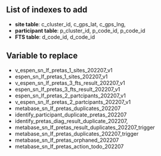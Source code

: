 ## List of indexes to add

- **site table**: c_cluster_id, c_gps_lat, c_gps_lng,
- **participant table**: p_cluster_id, p_code_id, p_code_id
- **FTS table**: d_code_id, d_code_id

## Variable to replace

- v_espen_sn_lf_pretas_1_sites_202207_v1
- espen_sn_lf_pretas_1_sites_202207_v1
- v_espen_sn_lf_pretas_3_fts_result_202207_v1
- espen_sn_lf_pretas_3_fts_result_202207_v1
- espen_sn_lf_pretas_2_partcipants_202207_v1
- v_espen_sn_lf_pretas_2_partcipants_202207_v1
- metabase_sn_lf_pretas_duplicates_202207
- identify_participant_duplicate_pretas_202207
- identify_pretas_diag_result_duplicate_202207,
- metabase_sn_lf_pretas_result_duplicates_202207_trigger
- metabase_sn_lf_pretas_duplicates_202207_trigger
- metabase_sn_lf_pretas_orphaned_202207
- metabase_sn_lf_pretas_action_todo_202207
